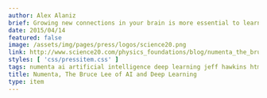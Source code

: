```yaml
---
author: Alex Alaniz
brief: Growing new connections in your brain is more essential to learning than strengthening established connections. You may know how to be a tax lawyer because you've spent years strengthening your old tax law connections, but these are utterly useless when you take up ballroom dancing to find yourself a mate.
date: 2015/04/14
featured: false
image: /assets/img/pages/press/logos/science20.png
link: http://www.science20.com/physics_foundations/blog/numenta_the_bruce_lee_of_ai_and_deep_learning-154801
styles: [ 'css/pressitem.css' ]
tags: numenta ai artificial intelligence deep learning jeff hawkins htm hierarchical temporal memory
title: Numenta, The Bruce Lee of AI and Deep Learning
type: item
---
```

